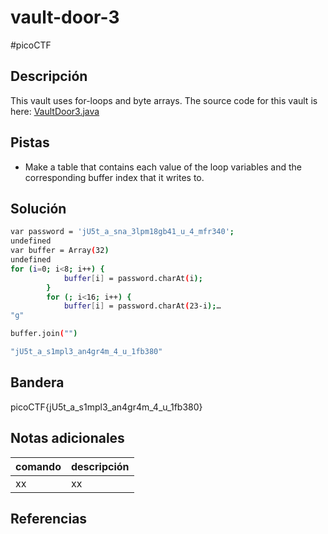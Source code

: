 # vault-door-3
#picoCTF 
## Descripción
This vault uses for-loops and byte arrays. The source code for this vault is here: [VaultDoor3.java](https://jupiter.challenges.picoctf.org/static/a648ca6dd275b9454c5d0de6d0f6efd3/VaultDoor3.java)

## Pistas 
+ Make a table that contains each value of the loop variables and the corresponding buffer index that it writes to.

## Solución
```bash
var password = 'jU5t_a_sna_3lpm18gb41_u_4_mfr340';
undefined
var buffer = Array(32)
undefined
for (i=0; i<8; i++) {
            buffer[i] = password.charAt(i);
        }
        for (; i<16; i++) {
            buffer[i] = password.charAt(23-i);…
"g"

buffer.join("")

"jU5t_a_s1mpl3_an4gr4m_4_u_1fb380"
```
## Bandera
picoCTF{jU5t_a_s1mpl3_an4gr4m_4_u_1fb380}

## Notas adicionales
| comando | descripción |
|------------|---------------|
| xx | xx |

## Referencias
